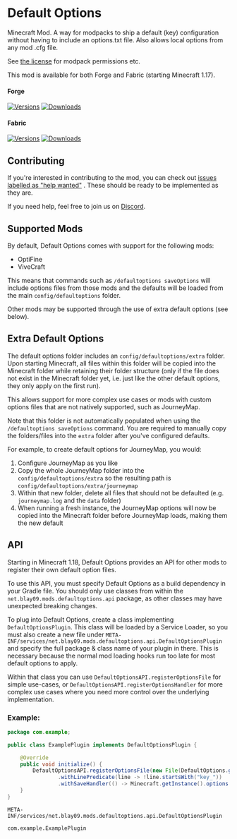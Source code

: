 # Default Options

Minecraft Mod. A way for modpacks to ship a default (key) configuration without having to include an options.txt file.
Also allows local options from any mod .cfg file.

See [the license](LICENSE) for modpack permissions etc.

This mod is available for both Forge and Fabric (starting Minecraft 1.17).

#### Forge

[![Versions](http://cf.way2muchnoise.eu/versions/232131_latest.svg)](https://www.curseforge.com/minecraft/mc-mods/default-options)
[![Downloads](http://cf.way2muchnoise.eu/full_232131_downloads.svg)](https://www.curseforge.com/minecraft/mc-mods/default-options)

#### Fabric

[![Versions](http://cf.way2muchnoise.eu/versions/547694_latest.svg)](https://www.curseforge.com/minecraft/mc-mods/default-options-fabric)
[![Downloads](http://cf.way2muchnoise.eu/full_547694_downloads.svg)](https://www.curseforge.com/minecraft/mc-mods/default-options-fabric)

## Contributing

If you're interested in contributing to the mod, you can check
out [issues labelled as "help wanted"](https://github.com/TwelveIterationMods/DefaultOptions/issues?q=is%3Aopen+is%3Aissue+label%3A%22help+wanted%22)
. These should be ready to be implemented as they are.

If you need help, feel free to join us on [Discord](https://discord.gg/scGAfXC).

## Supported Mods

By default, Default Options comes with support for the following mods:

- OptiFine
- ViveCraft

This means that commands such as `/defaultoptions saveOptions` will include options files from those mods and the
defaults will be loaded from the main `config/defaultoptions` folder.

Other mods may be supported through the use of extra default options (see below).

## Extra Default Options

The default options folder includes an `config/defaultoptions/extra` folder. Upon starting Minecraft, all files within
this folder will be copied into the Minecraft folder while retaining their folder structure (only if the file does not
exist in the Minecraft folder yet, i.e. just like the other default options, they only apply on the first run).

This allows support for more complex use cases or mods with custom options files that are not natively supported, such
as JourneyMap.

Note that this folder is not automatically populated when using the `/defaultoptions saveOptions` command. You are
required to manually copy the folders/files into the `extra` folder after you've configured defaults.

For example, to create default options for JourneyMap, you would:

1. Configure JourneyMap as you like
2. Copy the whole JourneyMap folder into the `config/defaultoptions/extra` so the resulting path
   is `config/defaultoptions/extra/journeymap`
3. Within that new folder, delete all files that should not be defaulted (e.g. `journeymap.log` and the `data` folder)
4. When running a fresh instance, the JourneyMap options will now be copied into the Minecraft folder before JourneyMap
   loads, making them the new default

## API

Starting in Minecraft 1.18, Default Options provides an API for other mods to register their own default option files.

To use this API, you must specify Default Options as a build dependency in your Gradle file. You should only use classes
from within the `net.blay09.mods.defaultoptions.api` package, as other classes may have unexpected breaking changes.

To plug into Default Options, create a class implementing `DefaultOptionsPlugin`. This class will be loaded by a Service
Loader, so you must also create a new file
under `META-INF/services/net.blay09.mods.defaultoptions.api.DefaultOptionsPlugin` and specify the full package & class name of
your plugin in there. This is necessary because the normal mod loading hooks run too late for most default options to apply.

Within that class you can use `DefaultOptionsAPI.registerOptionsFile` for simple use-cases,
or `DefaultOptionsAPI.registerOptionsHandler` for more complex use cases where you need more control over the underlying
implementation.

### Example:

```java
package com.example;

public class ExamplePlugin implements DefaultOptionsPlugin {

    @Override
    public void initialize() {
        DefaultOptionsAPI.registerOptionsFile(new File(DefaultOptions.getMinecraftDataDir(), "options.txt"))
                .withLinePredicate(line -> !line.startsWith("key_"))
                .withSaveHandler(() -> Minecraft.getInstance().options.save());
    }
}
```

`META-INF/services/net.blay09.mods.defaultoptions.api.DefaultOptionsPlugin`

```
com.example.ExamplePlugin
```